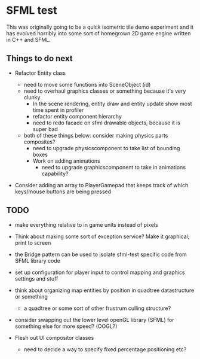 SFML test
=========

This was originally going to be a quick isometric tile demo experiment and it has evolved horribly into some sort of homegrown 2D game engine written in C++ and SFML.

Things to do next
-----------------
* Refactor Entity class
   * need to move some functions into SceneObject (id)
   * need to overhaul graphics classes or something because it's very clunky
      * In the scene rendering, entity draw and entity update show most time spent in profiler
      * refactor entity component hierarchy
      * need to redo facade on sfml drawable objects, because it is super bad
   * both of these things below: consider making physics parts composites?
      * need to upgrade physicscomponent to take list of bounding boxes
      * Work on adding animations
         * need to upgrade graphicscomponent to take in animations capability?

* Consider adding an array to PlayerGamepad that keeps track of which keys/mouse buttons
   are being pressed

TODO
----
* make everything relative to in game units instead of pixels

* Think about making some sort of exception service? Make it graphical; print to screen
 
* the Bridge pattern can be used to isolate sfml-test specific code from SFML library code

* set up configuration for player input to control mapping and graphics settings and stuff

* think about organizing map entities by position in quadtree datastructure or something
   * a quadtree or some sort of other frustrum culling structure?

* consider swapping out the lower level openGL library (SFML) for something else for more speed? (OOGL?)

* Flesh out UI compositor classes
   * need to decide a way to specify fixed percentage positioning etc?
